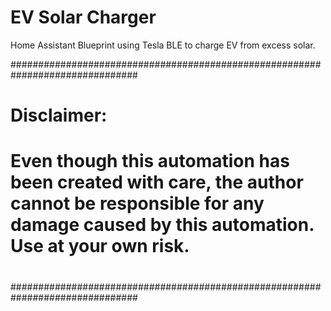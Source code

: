 # EV Solar Charger
Home Assistant Blueprint using Tesla BLE to charge EV from excess solar.

###############################################################################
# Disclaimer:
#
# Even though this automation has been created with care, the author cannot be responsible for any damage caused by this automation.  Use at your own risk.
#
###############################################################################
